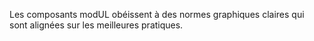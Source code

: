Les composants modUL obéissent à des normes graphiques claires qui sont alignées sur les meilleures pratiques.